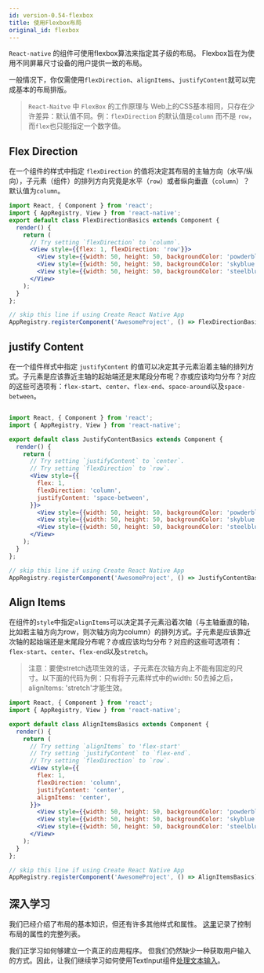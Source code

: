 ```yaml
---
id: version-0.54-flexbox
title: 使用Flexbox布局
original_id: flexbox
---
```


`React-native` 的组件可使用flexbox算法来指定其子级的布局。 Flexbox旨在为使用不同屏幕尺寸设备的用户提供一致的布局。

一般情况下，你仅需使用`flexDirection`、`alignItems`、`justifyContent`就可以完成基本的布局排版。

> `React-Naitve` 中 `FlexBox` 的工作原理与 Web上的CSS基本相同，只存在少许差异：默认值不同。例：`flexDirection` 的默认值是`column` 而不是 `row`，而`flex`也只能指定一个数字值。

## Flex Direction

在一个组件的样式中指定 `flexDirection` 的值将决定其布局的主轴方向（水平/纵向），子元素（组件）的排列方向究竟是水平（`row`）或者纵向垂直（`column`）？默认值为`column`。

```jsx
import React, { Component } from 'react';
import { AppRegistry, View } from 'react-native';
export default class FlexDirectionBasics extends Component {
  render() {
    return (
      // Try setting `flexDirection` to `column`.
      <View style={{flex: 1, flexDirection: 'row'}}>
        <View style={{width: 50, height: 50, backgroundColor: 'powderblue'}} />
        <View style={{width: 50, height: 50, backgroundColor: 'skyblue'}} />
        <View style={{width: 50, height: 50, backgroundColor: 'steelblue'}} />
      </View>
    );
  }
};

// skip this line if using Create React Native App
AppRegistry.registerComponent('AwesomeProject', () => FlexDirectionBasics);
```

## justify Content

在一个组件样式中指定 `justifyContent` 的值可以决定其子元素沿着主轴的排列方式。子元素是应该靠近主轴的起始端还是末尾段分布呢？亦或应该均匀分布？对应的这些可选项有：`flex-start`、`center`、`flex-end`、`space-around`以及`space-between`。

```jsx

import React, { Component } from 'react';
import { AppRegistry, View } from 'react-native';

export default class JustifyContentBasics extends Component {
  render() {
    return (
      // Try setting `justifyContent` to `center`.
      // Try setting `flexDirection` to `row`.
      <View style={{
        flex: 1,
        flexDirection: 'column',
        justifyContent: 'space-between',
      }}>
        <View style={{width: 50, height: 50, backgroundColor: 'powderblue'}} />
        <View style={{width: 50, height: 50, backgroundColor: 'skyblue'}} />
        <View style={{width: 50, height: 50, backgroundColor: 'steelblue'}} />
      </View>
    );
  }
};

// skip this line if using Create React Native App
AppRegistry.registerComponent('AwesomeProject', () => JustifyContentBasics);

```

## Align Items

在组件的`style`中指定`alignItems`可以决定其子元素沿着次轴（与主轴垂直的轴，比如若主轴方向为row，则次轴方向为column）的排列方式。子元素是应该靠近次轴的起始端还是末尾段分布呢？亦或应该均匀分布？对应的这些可选项有：`flex-start`、`center`、`flex-end`以及`stretch`。

> 注意：要使stretch选项生效的话，子元素在次轴方向上不能有固定的尺寸。以下面的代码为例：只有将子元素样式中的width: 50去掉之后，alignItems: 'stretch'才能生效。

```jsx
import React, { Component } from 'react';
import { AppRegistry, View } from 'react-native';

export default class AlignItemsBasics extends Component {
  render() {
    return (
      // Try setting `alignItems` to 'flex-start'
      // Try setting `justifyContent` to `flex-end`.
      // Try setting `flexDirection` to `row`.
      <View style={{
        flex: 1,
        flexDirection: 'column',
        justifyContent: 'center',
        alignItems: 'center',
      }}>
        <View style={{width: 50, height: 50, backgroundColor: 'powderblue'}} />
        <View style={{width: 50, height: 50, backgroundColor: 'skyblue'}} />
        <View style={{width: 50, height: 50, backgroundColor: 'steelblue'}} />
      </View>
    );
  }
};

// skip this line if using Create React Native App
AppRegistry.registerComponent('AwesomeProject', () => AlignItemsBasics);
```

## 深入学习

我们已经介绍了布局的基本知识，但还有许多其他样式和属性。 [这里](https://facebook.github.io/react-native/docs/0.54/layout-props.html)记录了控制布局的属性的完整列表。

我们正学习如何够建立一个真正的应用程序。 但我们仍然缺少一种获取用户输入的方式。因此，让我们继续学习如何使用TextInput组件[处理文本输入](handling-text-input.md)。